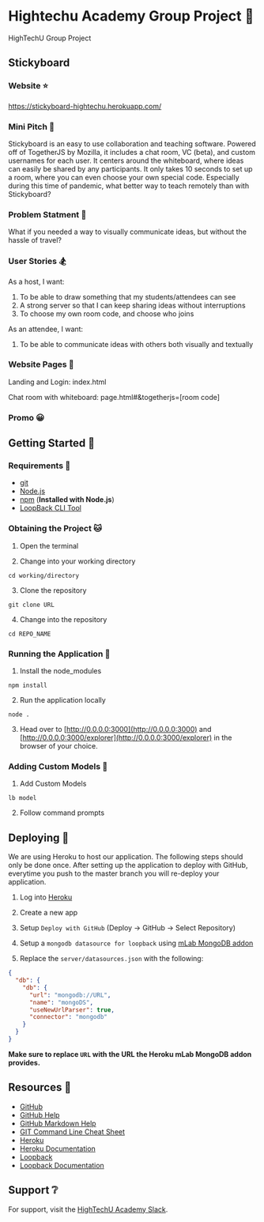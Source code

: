 # Hightechu Academy Group Project :metal:

HighTechU Group Project

## Stickyboard

### Website :star:

https://stickyboard-hightechu.herokuapp.com/

### Mini Pitch :ghost:

Stickyboard is an easy to use collaboration and teaching software. Powered off of TogetherJS by Mozilla, it includes a chat room, VC (beta), and custom usernames for each user. It centers around the whiteboard, where ideas can easily be shared by any participants. It only takes 10 seconds to set up a room, where you can even choose your own special code. Especially during this time of pandemic, what better way to teach remotely than with Stickyboard?

### Problem Statment :mega:

What if you needed a way to visually communicate ideas, but without the hassle of travel?

### User Stories :snowboarder:

As a host, I want:
1. To be able to draw something that my students/attendees can see
2. A strong server so that I can keep sharing ideas without interruptions
3. To choose my own room code, and choose who joins

As an attendee, I want:
1. To be able to communicate ideas with others both visually and textually

### Website Pages :speedboat:

Landing and Login: index.html

Chat room with whiteboard: page.html#&togetherjs=[room code]

### Promo :grinning:



## Getting Started :thinking:

### Requirements :dog:

* [git](https://git-scm.com)
* [Node.js](https://nodejs.org/en/)
* [npm](https://www.npmjs.com) (**Installed with Node.js**)
* [LoopBack CLI Tool](https://loopback.io/lb3/getting-started)

### Obtaining the Project :cat:

1. Open the terminal

2. Change into your working directory

```
cd working/directory
```

3. Clone the repository 

```
git clone URL
```

4. Change into the repository

```
cd REPO_NAME
```

### Running the Application :deer:

1. Install the node_modules

```
npm install
```

2. Run the application locally

```
node .
```

3. Head over to [http://0.0.0.0:3000](http://0.0.0.0:3000) and [http://0.0.0.0:3000/explorer](http://0.0.0.0:3000/explorer) in the browser of your choice.

### Adding Custom Models :ocean:

1. Add Custom Models

```
lb model
```

2. Follow command prompts

## Deploying :bear:

We are using Heroku to host our application. The following steps should only be done once. After setting up the application to deploy with GitHub, everytime you push to the master branch you will re-deploy your application.

1. Log into [Heroku](https://id.heroku.com/login)

1. Create a new app

1. Setup `Deploy with GitHub` (Deploy -> GitHub -> Select Repository)

1. Setup a `mongodb datasource for loopback` using [mLab MongoDB addon](https://elements.heroku.com/addons/mongolab)

1. Replace the `server/datasources.json` with the following:

```json
{
  "db": {
    "db": {
      "url": "mongodb://URL",
      "name": "mongoDS",
      "useNewUrlParser": true,
      "connector": "mongodb"
    }
  }
}
```

**Make sure to replace `URL` with the URL the Heroku mLab MongoDB addon provides.**

## Resources :blue_book:

* [GitHub](https://github.com)
* [GitHub Help](https://help.github.com/)
* [GitHub Markdown Help](https://help.github.com/en/articles/basic-writing-and-formatting-syntax)
* [GIT Command Line Cheat Sheet](https://education.github.com/git-cheat-sheet-education.pdf)
* [Heroku](https://www.heroku.com)
* [Heroku Documentation](https://devcenter.heroku.com/categories/reference)
* [Loopback](http://loopback.io)
* [Loopback Documentation](https://loopback.io/lb3/getting-started)

## Support :grey_question:

For support, visit the [HighTechU Academy Slack]().
